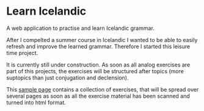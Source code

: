 # Learn Icelandic
A web application to practise and learn Icelandic grammar. 

After I compelted a summer course in Icelandic I wanted to be able to easily refresh and improve the learned grammar. 
Therefore I started this leisure time project. 

It is currently still under construction. As soon as all analog exercises are part of this projects, the exercises will be structured after topics 
(more suptopics than just conjugation and declension).  

This <a href="https://schmitzl.github.io/LearnIcelandic/">sample page</a> contains a collection of exercises, that will be spread over several pages as soon as all the exercise material has been scanned and turned into html format.